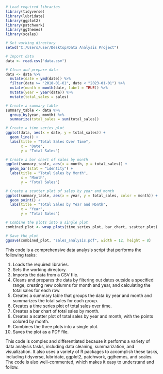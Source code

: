 ```r
# Load required libraries
library(tidyverse)
library(lubridate)
library(ggplot2)
library(patchwork)
library(ggthemes)
library(scales)

# Set working directory
setwd("C:/Users/user/Desktop/Data Analysis Project")

# Import data
data <- read.csv("data.csv")

# Clean and prepare data
data <- data %>%
  mutate(date = ymd(date)) %>%
  filter(date >= "2018-01-01", date < "2023-01-01") %>%
  mutate(month = month(date, label = TRUE)) %>%
  mutate(year = year(date)) %>%
  mutate(total_sales = sales)

# Create a summary table
summary_table <- data %>%
  group_by(year, month) %>%
  summarize(total_sales = sum(total_sales))

# Create a time series plot
ggplot(data, aes(x = date, y = total_sales)) +
  geom_line() +
  labs(title = "Total Sales Over Time",
       x = "Date",
       y = "Total Sales")

# Create a bar chart of sales by month
ggplot(summary_table, aes(x = month, y = total_sales)) +
  geom_bar(stat = "identity") +
  labs(title = "Total Sales by Month",
       x = "Month",
       y = "Total Sales")

# Create a scatter plot of sales by year and month
ggplot(summary_table, aes(x = year, y = total_sales, color = month)) +
  geom_point() +
  labs(title = "Total Sales by Year and Month",
       x = "Year",
       y = "Total Sales")

# Combine the plots into a single plot
combined_plot <- wrap_plots(time_series_plot, bar_chart, scatter_plot)

# Save the plot
ggsave(combined_plot, "sales_analysis.pdf", width = 12, height = 8)
```

This code is a comprehensive data analysis script that performs the following tasks:

1. Loads the required libraries.
2. Sets the working directory.
3. Imports the data from a CSV file.
4. Cleans and prepares the data by filtering out dates outside a specified range, creating new columns for month and year, and calculating the total sales for each row.
5. Creates a summary table that groups the data by year and month and summarizes the total sales for each group.
6. Creates a time series plot of total sales over time.
7. Creates a bar chart of total sales by month.
8. Creates a scatter plot of total sales by year and month, with the points colored by month.
9. Combines the three plots into a single plot.
10. Saves the plot as a PDF file.

This code is complex and differentiated because it performs a variety of data analysis tasks, including data cleaning, summarization, and visualization. It also uses a variety of R packages to accomplish these tasks, including tidyverse, lubridate, ggplot2, patchwork, ggthemes, and scales. The code is also well-commented, which makes it easy to understand and follow.